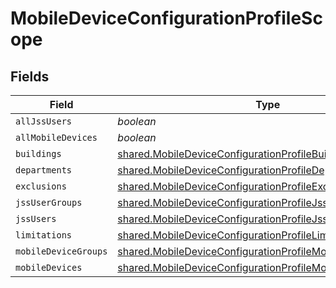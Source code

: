 # MobileDeviceConfigurationProfileScope


## Fields

| Field                                                                                                                                           | Type                                                                                                                                            | Required                                                                                                                                        | Description                                                                                                                                     |
| ----------------------------------------------------------------------------------------------------------------------------------------------- | ----------------------------------------------------------------------------------------------------------------------------------------------- | ----------------------------------------------------------------------------------------------------------------------------------------------- | ----------------------------------------------------------------------------------------------------------------------------------------------- |
| `allJssUsers`                                                                                                                                   | *boolean*                                                                                                                                       | :heavy_minus_sign:                                                                                                                              | N/A                                                                                                                                             |
| `allMobileDevices`                                                                                                                              | *boolean*                                                                                                                                       | :heavy_minus_sign:                                                                                                                              | N/A                                                                                                                                             |
| `buildings`                                                                                                                                     | [shared.MobileDeviceConfigurationProfileBuildings](../../../sdk/models/shared/mobiledeviceconfigurationprofilebuildings.md)[]                   | :heavy_minus_sign:                                                                                                                              | N/A                                                                                                                                             |
| `departments`                                                                                                                                   | [shared.MobileDeviceConfigurationProfileDepartments](../../../sdk/models/shared/mobiledeviceconfigurationprofiledepartments.md)[]               | :heavy_minus_sign:                                                                                                                              | N/A                                                                                                                                             |
| `exclusions`                                                                                                                                    | [shared.MobileDeviceConfigurationProfileExclusions](../../../sdk/models/shared/mobiledeviceconfigurationprofileexclusions.md)                   | :heavy_minus_sign:                                                                                                                              | N/A                                                                                                                                             |
| `jssUserGroups`                                                                                                                                 | [shared.MobileDeviceConfigurationProfileJssUserGroups](../../../sdk/models/shared/mobiledeviceconfigurationprofilejssusergroups.md)[]           | :heavy_minus_sign:                                                                                                                              | N/A                                                                                                                                             |
| `jssUsers`                                                                                                                                      | [shared.MobileDeviceConfigurationProfileJssUsers](../../../sdk/models/shared/mobiledeviceconfigurationprofilejssusers.md)[]                     | :heavy_minus_sign:                                                                                                                              | N/A                                                                                                                                             |
| `limitations`                                                                                                                                   | [shared.MobileDeviceConfigurationProfileLimitations](../../../sdk/models/shared/mobiledeviceconfigurationprofilelimitations.md)                 | :heavy_minus_sign:                                                                                                                              | N/A                                                                                                                                             |
| `mobileDeviceGroups`                                                                                                                            | [shared.MobileDeviceConfigurationProfileMobileDeviceGroups](../../../sdk/models/shared/mobiledeviceconfigurationprofilemobiledevicegroups.md)[] | :heavy_minus_sign:                                                                                                                              | N/A                                                                                                                                             |
| `mobileDevices`                                                                                                                                 | [shared.MobileDeviceConfigurationProfileMobileDevices](../../../sdk/models/shared/mobiledeviceconfigurationprofilemobiledevices.md)[]           | :heavy_minus_sign:                                                                                                                              | N/A                                                                                                                                             |